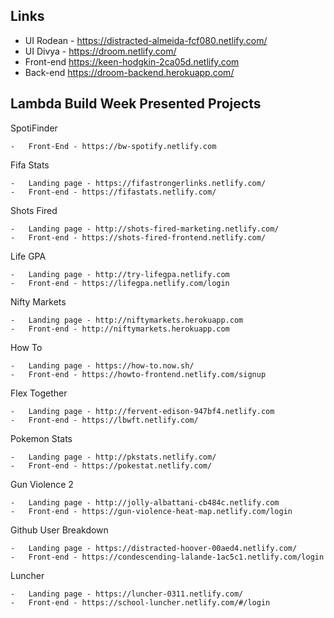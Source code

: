 ## Links

-   UI Rodean - https://distracted-almeida-fcf080.netlify.com/
-   UI Divya - https://droom.netlify.com/
-   Front-end https://keen-hodgkin-2ca05d.netlify.com
-   Back-end https://droom-backend.herokuapp.com/

## Lambda Build Week Presented Projects

SpotiFinder

    -   Front-End - https://bw-spotify.netlify.com

Fifa Stats

    -   Landing page - https://fifastrongerlinks.netlify.com/
    -   Front-end - https://fifastats.netlify.com/

Shots Fired

    -   Landing page - http://shots-fired-marketing.netlify.com/
    -   Front-end - https://shots-fired-frontend.netlify.com/

Life GPA

    -   Landing page - http://try-lifegpa.netlify.com
    -   Front-end - https://lifegpa.netlify.com/login

Nifty Markets

    -   Landing page - http://niftymarkets.herokuapp.com
    -   Front-end - http://niftymarkets.herokuapp.com

How To

    -   Landing page - https://how-to.now.sh/
    -   Front-end - https://howto-frontend.netlify.com/signup

Flex Together

    -   Landing page - http://fervent-edison-947bf4.netlify.com
    -   Front-end - https://lbwft.netlify.com/

Pokemon Stats

    -   Landing page - http://pkstats.netlify.com/
    -   Front-end - https://pokestat.netlify.com/

Gun Violence 2

    -   Landing page - http://jolly-albattani-cb484c.netlify.com
    -   Front-end - https://gun-violence-heat-map.netlify.com/login

Github User Breakdown

    -   Landing page - https://distracted-hoover-00aed4.netlify.com/
    -   Front-end - https://condescending-lalande-1ac5c1.netlify.com/login

Luncher

    -   Landing page - https://luncher-0311.netlify.com/
    -   Front-end - https://school-luncher.netlify.com/#/login
